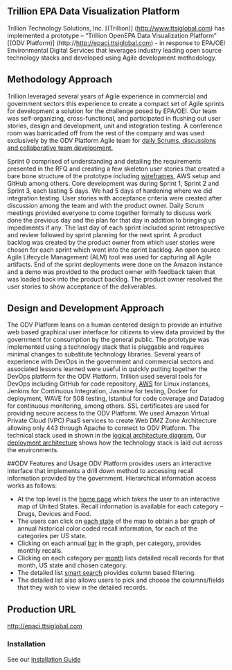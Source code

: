 ## Trillion EPA Data Visualization Platform

Trillion Technology Solutions, Inc. [(Trillion)] (http://www.ttsiglobal.com) has implemented a prototype – “Trillion OpenEPA Data Visualization Platform” [(ODV Platform)] (http://http://epaci.ttsiglobal.com) - in response to EPA/OEI Environmental Digital Services that leverages industry leading open source technology stacks and developed using Agile development methodology.
## Methodology Approach
Trillion leveraged several years of Agile experience in commercial and government sectors this experience to create a compact set of Agile sprints for development a solution for the challenge posed by EPA/OEI.  Our team was self-organizing, cross-functional, and participated in flushing out user stories, design and development, unit and integration testing.  A conference room was barricaded off from the rest of the company and was used exclusively by the ODV Platform Agile team for [daily Scrums, discussions and collaborative team development.](https://github.com/trilliongit/epa/blob/master/doc/WorkingSessions.pdf)

Sprint 0 comprised of understanding and detailing the requirements presented in the RFQ and creating a few skeleton user stories that created a bare bone structure of the prototype including [wireframes](https://github.com/trilliongit/epa/blob/master/doc/18FWireframes.pdf), AWS setup and GitHub among others.  Core development was during Sprint 1, Sprint 2 and Sprint 3, each lasting 5 days. We had 5 days of hardening where we did integration testing. User stories with acceptance criteria were created after discussion among the team and with the product owner.  Daily Scrum meetings provided everyone to come together formally to discuss work done the previous day and the plan for that day in addition to bringing up impediments if any.  The last day of each sprint included sprint retrospective and review followed by sprint planning for the next sprint.  A product backlog was created by the product owner from which user stories were chosen for each sprint which went into the sprint backlog.  An open source Agile Lifecycle Management (ALM) tool was used for capturing all Agile artifacts.  End of the sprint deployments were done on the Amazon instance and a demo was provided to the product owner with feedback taken that was loaded back into the product backlog.  The product owner resolved the user stories to show acceptance of the deliverables.
## Design and Development Approach
The ODV Platform leans on a human centered design to provide an intuitive web based graphical user interface for citizens to view data provided by the government for consumption by the general public.  The prototype was implemented using a technology stack that is pluggable and requires minimal changes to substitute technology libraries.  Several years of experience with DevOps in the government and commercial sectors and associated lessons learned were useful in quickly putting together the DevOps platform for the ODV Platform.  Trillion used several tools for DevOps including GitHub for code repository, [AWS](https://github.com/trilliongit/epa/blob/master/doc/amazon.png) for Linux instances, Jenkins for Continuous Integration, Jasmine for testing, Docker  for deployment, WAVE for 508 testing, Istanbul for code coverage and Datadog for continuous monitoring, among others.
SSL certificates are used for providing secure access to the ODV Platform. We used Amazon Virtual Private Cloud (VPC) PaaS services to create Web DMZ Zone Architecture allowing only 443 through Apache to connect to ODV Platform.
The technical stack used in shown in the [logical architecture diagram.](https://github.com/trilliongit/epa/blob/master/doc/Architecture.png)
Our [deployment architecture](https://github.com/trilliongit/epa/blob/master/doc/Deployment.png) shows how the technology stack is laid out across the environments.

##ODV Features and Usage
ODV Platform provides users an interactive interface that implements a drill down method to accessing recall information provided by the government. Hierarchical information access works as follows:
* At the top level is the [home page](https://github.com/trillion1-repos/18f/blob/master/doc/18fHomePage.png) which takes the user to an interactive map of United States.  Recall information is available for each category – Drugs, Devices and Food.
* The users can click on [each state](https://github.com/trillion1-repos/18f/blob/master/doc/18fUSMap.png) of the map to obtain a bar graph of annual historical color coded recall information, for each of the categories per US state.
* Clicking on each annual [bar](https://github.com/trillion1-repos/18f/blob/master/doc/18fAnnualRecall.png) in the graph, per category, provides monthly recalls.
*	Clicking on each category per [month](https://github.com/trillion1-repos/18f/blob/master/doc/18fMonthlyRecall.png) lists detailed recall records for that month, US state and chosen category.
*	The detailed list [smart search](https://github.com/trillion1-repos/18f/blob/master/doc/18fListRecall.png) provides column based filtering.
* The detailed list also allows users to pick and choose the columns/fields that they wish to view in the detailed records.

## Production URL
http://epaci.ttsiglobal.com


### Installation
See our [Installation Guide](INSTALL.md)
